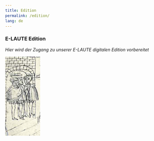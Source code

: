 ```yaml
---
title: Edition
permalink: /edition/
lang: de
---
```

### E-LAUTE Edition
_Hier wird der Zugang zu unserer E-LAUTE digitalen Edition vorbereitet_  

![](/assets/img/students_2.png) 


